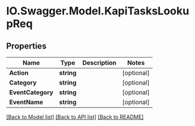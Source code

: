 # IO.Swagger.Model.KapiTasksLookupReq
## Properties

Name | Type | Description | Notes
------------ | ------------- | ------------- | -------------
**Action** | **string** |  | [optional] 
**Category** | **string** |  | [optional] 
**EventCategory** | **string** |  | [optional] 
**EventName** | **string** |  | [optional] 

[[Back to Model list]](../README.md#documentation-for-models) [[Back to API list]](../README.md#documentation-for-api-endpoints) [[Back to README]](../README.md)


